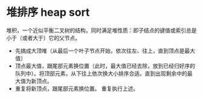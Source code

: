 # 堆排序 heap sort
堆积，一个近似平衡二叉树的结构，同时满足堆性质：即子结点的键值或索引总是小于（或者大于）它的父节点。

-   先搞成大顶堆（从最后一个叶子节点开始，依次往左、往上，直到顶点是最大值）
-   顶点最大值，跟尾部元素换位置（此时，最大值已经去除，放到已经归好序的队列中）。将顶部元素，从下往上依次换大小排序合适。直到出现剩余中的最大值为新顶点。
-   重复将新顶点，跟尾部元素换位置。 重复执行上述。